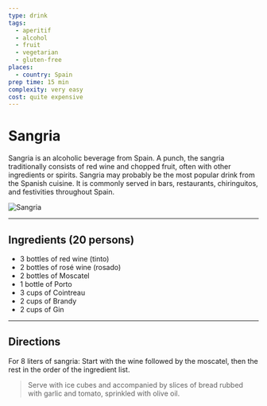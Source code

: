 ```yaml
---
type: drink
tags:
  - aperitif
  - alcohol
  - fruit
  - vegetarian
  - gluten-free
places:
  - country: Spain
prep time: 15 min
complexity: very easy
cost: quite expensive
---
```


# Sangria

Sangria is an alcoholic beverage from Spain. A punch, the sangria traditionally consists of red wine and chopped fruit, often with other ingredients or spirits. Sangria may probably be the most popular drink from the Spanish cuisine. It is commonly served in bars, restaurants, chiringuitos, and festivities throughout Spain.

![Sangria](https://bdav24.github.io/recipes/img/spain/sangria.jpg)

---

## Ingredients (20 persons)

- 3 bottles of red wine (tinto)
- 2 bottles of rosé wine (rosado)
- 2 bottles of Moscatel
- 1 bottle of Porto
- 3 cups of Cointreau
- 2 cups of Brandy
- 2 cups of Gin

---

## Directions

For 8 liters of sangria:
Start with the wine followed by the moscatel, then the rest in the order of the ingredient list.

> Serve with ice cubes and accompanied by slices of bread rubbed with garlic and tomato, sprinkled with olive oil.
